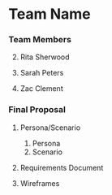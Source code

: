 # Team Name

### Team Members
2. Rita Sherwood

1. Sarah Peters
2. Zac Clement
### Final Proposal
1. Persona/Scenario
    1. Persona
    2. Scenario
2. Requirements Document

3. Wireframes






